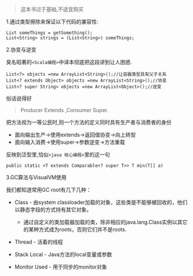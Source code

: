 >这本书过于基础,不适宜购买

1.通过类型擦除来保证以下代码的兼容性: 

```
List someThings = getSomething();
List<String> strings = (List<String>) someThings;
``` 

2.协变与逆变 

臭名昭著的`<Scala编程>`中译本彻底把这段讲到让人困惑. 

```
List<?> objects =new ArrayList<String>();//让容器类型具有父子关系
List<? extends Object> objects =new ArrayList<String>();//协变
List<? super String> objects =new ArrayList<Object>();//逆变
```
俗话说得好 

> Producer Extends ,Consumer Super.

把方法视为一等公民时,则一个方法的定义同时具有生产者与消费者的身份 

- 面向输出生产->使用extends->返回值协变->向上转型
- 面向输入消费->使用super->参数逆变->方法重载

反映到泛型里,恰似`<java 核心编程>`里的这一句 

```
public static <T extends Comparable<? super T>> T min(T[] a)
``` 

3.GC算法与VisualVM使用 

我们都知道常用GC root有几下几种： 

- Class - 由system classloader加载的对象，这些类是不能够被回收的，他们以静态字段的方式持有其它对象。  

    - 通过自定义的类加载器加载的类，除非相应的java.lang.Class实例以其它的某种方式成为roots，否则它们并不是roots.
- Thread - 活着的线程
- Stack Local - Java方法的local变量或参数
- Monitor Used - 用于同步的monitor对象






